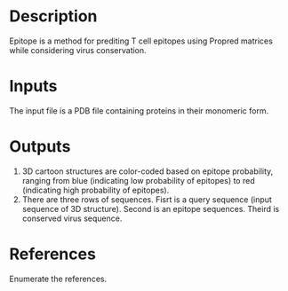 # Description 

Epitope is a method for prediting T cell epitopes using Propred matrices while considering virus conservation.

# Inputs

The input file is a PDB file containing proteins in their monomeric form. 

# Outputs

1. 3D cartoon structures are color-coded based on epitope probability, ranging from blue (indicating low probability of epitopes) to red (indicating high probability of epitopes).
2. There are three rows of sequences. Fisrt is a query sequence (input sequence of 3D structure). Second is  an epitope sequences. Theird is conserved virus sequence. 

# References

Enumerate the references.
